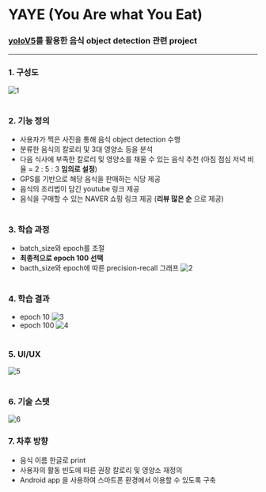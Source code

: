 # YAYE (You Are what You Eat)
### [yoloV5](https://lv99.tistory.com/69)를 활용한 음식 object detection 관련 project
---------------------------------------------------------------------------------------
### 1. 구성도
![1](https://user-images.githubusercontent.com/84856055/124592620-9c15c600-de98-11eb-82c7-c136975dee51.JPG)
<br><br>
### 2. 기능 정의
- 사용자가 찍은 사진을 통해 음식 object detection 수행
- 분류한 음식의 칼로리 및 3대 영양소 등을 분석
- 다음 식사에 부족한 칼로리 및 영양소를 채울 수 있는 음식 추천 (아침 점심 저녁 비율 = 2 : 5 : 3 **임의로 설정**)
- GPS를 기반으로 해당 음식을 판매하는 식당 제공
- 음식의 조리법이 담긴 youtube 링크 제공
- 음식을 구매할 수 있는 NAVER 쇼핑 링크 제공 (**리뷰 많은 순** 으로 제공)
<br><br>
### 3. 학습 과정
- batch_size와 epoch를 조절
- **최종적으로 epoch 100 선택**
- bacth_size와 epoch에 따른 precision-recall 그래프
![2](https://user-images.githubusercontent.com/84856055/124592626-9d46f300-de98-11eb-9e21-4b1c0cda5db6.JPG)
<br><br>
### 4. 학습 결과
- epoch 10
![3](https://user-images.githubusercontent.com/84856055/124592627-9ddf8980-de98-11eb-83df-2730457838fe.JPG)
- epoch 100
![4](https://user-images.githubusercontent.com/84856055/124592628-9ddf8980-de98-11eb-9d0f-14449dc059f4.JPG)
<br><br>
### 5. UI/UX
![5](https://user-images.githubusercontent.com/84856055/124593891-21e64100-de9a-11eb-97bd-7bcf75bcef09.JPG)
<br><br>
### 6. 기술 스탯
![6](https://user-images.githubusercontent.com/84856055/124594025-47734a80-de9a-11eb-9b55-57c923728c30.JPG)
### 7. 차후 방향
- 음식 이름 한글로 print
- 사용자의 활동 빈도에 따른 권장 칼로리 및 영양소 재정의
- Android app 을 사용하여 스마트폰 환경에서 이용할 수 있도록 구축
